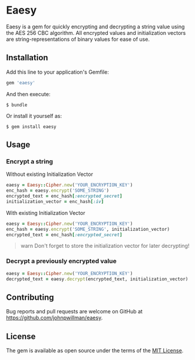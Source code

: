 # Eaesy

Eaesy is a gem for quickly encrypting and decrypting a string value using the AES 256 CBC algorithm. All encrypted values and initialization vectors are string-representations of binary values for ease of use.

## Installation

Add this line to your application's Gemfile:

```ruby
gem 'eaesy'
```

And then execute:

    $ bundle

Or install it yourself as:

    $ gem install eaesy

## Usage

### Encrypt a string

Without existing Initialization Vector

```ruby
eaesy = Eaesy::Cipher.new('YOUR_ENCRYPTION_KEY')
enc_hash = eaesy.encrypt('SOME_STRING')
encrypted_text = enc_hash[:encrypted_secret]
initialization_vector = enc_hash[:iv]
```

With existing Initialization Vector

```ruby
eaesy = Eaesy::Cipher.new('YOUR_ENCRYPTION_KEY')
enc_hash = eaesy.encrypt('SOME_STRING', initialization_vector)
encrypted_text = enc_hash[:encrypted_secret]
```

>warn
>Don't forget to store the initialization vector for later decrypting!

### Decrypt a previously encrypted value

```ruby
eaesy = Eaesy::Cipher.new('YOUR_ENCRYPTION_KEY')
decrypted_text = eaesy.decrypt(encrypted_text, initialization_vector)
```

## Contributing

Bug reports and pull requests are welcome on GitHub at https://github.com/johnpwillman/eaesy.

## License

The gem is available as open source under the terms of the [MIT License](http://opensource.org/licenses/MIT).
